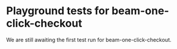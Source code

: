 # Playground tests for beam-one-click-checkout
We are still awaiting the first test run for beam-one-click-checkout.
